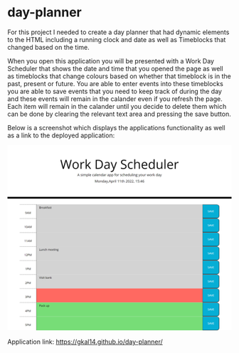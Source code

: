 # day-planner
For this project I needed to create a day planner that had dynamic elements to the HTML including a running clock and date as well as Timeblocks that changed based on the time.

When you open this application you will be presented with a Work Day Scheduler that shows the date and time that you opened the page as well as timeblocks that change colours based on whether that timeblock is in the past, present or future. You are able to enter events into these timeblocks you are able to save events that you need to keep track of during the day and these events will remain in the calander even if you refresh the page. Each item will remain in the calander until you decide to delete them which can be done by clearing the relevant text area and pressing the save button. 

Below is a screenshot which displays the applications functionality as well as a link to the deployed application:

![day planner](./assets/day-planner.png)

Application link: https://gkal14.github.io/day-planner/